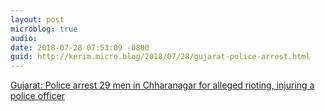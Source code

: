 ```yaml
---
layout: post
microblog: true
audio: 
date: 2018-07-28 07:53:09 -0800
guid: http://kerim.micro.blog/2018/07/28/gujarat-police-arrest.html
---
```

[Gujarat: Police arrest 29 men in Chharanagar for alleged rioting, injuring a police officer](https://scroll.in/latest/888232/gujarat-ahmedabad-police-arrest-29-men-for-allegedly-rioting-injuring-a-police-officer)
